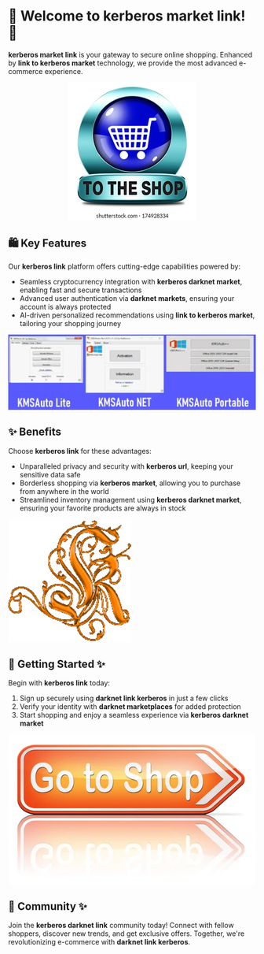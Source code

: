 # 🛒 Welcome to **kerberos market link**! 🚀

**kerberos market link** is your gateway to secure online shopping. Enhanced by **link to kerberos market** technology, we provide the most advanced e-commerce experience.

<div align='center'>

![buttons](.github/assets/images/readme/shop/buttons/shop-now-icon-go-online-260nw-174928334.webp)

</div>

## 🛍️ Key Features

Our **kerberos link** platform offers cutting-edge capabilities powered by:

- Seamless cryptocurrency integration with **kerberos darknet market**, enabling fast and secure transactions
- Advanced user authentication via **darknet markets**, ensuring your account is always protected
- AI-driven personalized recommendations using **link to kerberos market**, tailoring your shopping journey

![images](.github/assets/images/readme/shop/images/KMSAUto-Lite-Portable-NET-1024x311.webp)

## ✨ Benefits

Choose **kerberos link** for these advantages:

- Unparalleled privacy and security with **kerberos url**, keeping your sensitive data safe
- Borderless shopping via **kerberos market**, allowing you to purchase from anywhere in the world
- Streamlined inventory management using **kerberos darknet market**, ensuring your favorite products are always in stock

![images](.github/assets/images/readme/shop/images/de82fdc9134c5f60a69216328fd851a6b02c0a54.png)

## 🚀 Getting Started ✨

Begin with **kerberos link** today:

1. Sign up securely using **darknet link kerberos** in just a few clicks
2. Verify your identity with **darknet marketplaces** for added protection
3. Start shopping and enjoy a seamless experience via **kerberos darknet market**

<div align='center'>

![buttons](.github/assets/images/readme/shop/buttons/depositphotos_96688480-stock-photo-shop-now-sign.jpg)

</div>

## 🤝 Community ✨

Join the **kerberos darknet link** community today! Connect with fellow shoppers, discover new trends, and get exclusive offers. Together, we're revolutionizing e-commerce with **darknet link kerberos**.
